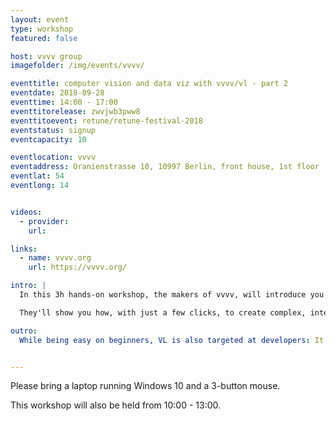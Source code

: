 ```yaml
---
layout: event
type: workshop
featured: false

host: vvvv group
imagefolder: /img/events/vvvv/

eventtitle: computer vision and data viz with vvvv/vl - part 2
eventdate: 2018-09-28
eventtime: 14:00 - 17:00
eventtitorelease: zwvjwb3pww8
eventtitoevent: retune/retune-festival-2018
eventstatus: signup
eventcapacity: 10

eventlocation: vvvv
eventaddress: Oranienstrasse 10, 10997 Berlin, front house, 1st floor
eventlat: 54
eventlong: 14


videos:
  - provider:
    url:

links:
  - name: vvvv.org
    url: https://vvvv.org/

intro: |
  In this 3h hands-on workshop, the makers of vvvv, will introduce you to their new visual programming language VL, which they've been working on for the past years. It is targeted at artists, designers and programmers who prefer a more visual approach to programming. 

  They'll show you how, with just a few clicks, to create complex, interactive graphics and save snapshots as a .pdf without writing a single line of code. Or how to achieve advanced computer-vision tasks, like face-tracking, again within just a few minutes of using VL. 

outro:
  While being easy on beginners, VL is also targeted at developers: It essentially combines the advantages of dataflow and object-oriented programming in one visual environment. It builds to the .NET intermediate language and supports features like classes, generics, delegates, async tasks and more. Being compatible with .NET also means that it allows to access any thirdparty .NET library in a drag-and-drop fashion. VL is still in an technology-preview stage at this point and they're looking forward to participants feedback.


---
```


Please bring a laptop running Windows 10 and a 3-button mouse.

This workshop will also be held from 10:00 - 13:00.
